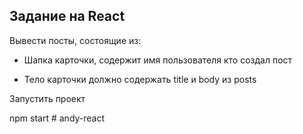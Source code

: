 ## Задание на React
Вывести посты, состоящие из:

- Шапка карточки, содержит имя пользователя кто создал пост

- Тело карточки должно содержать title и body из posts 





Запустить проект 

npm start
#   a n d y - r e a c t  
 